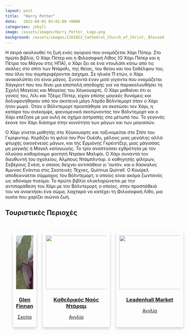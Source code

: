 ```yaml
---
layout: post
title:  "Harry Potter"
date:   2022-08-01 03:01:00 +0000
categories: jekyll
image: /assets/images/Harry_Potter_ Logo.png
background: /assets/images/1161023_Cathedral_Church_of_Christ,_Blessed_Mary_the_Virgin_and_St_Cuthbert_of_Durham,_Interior,_Cloisters_Durham_20240523_0094_DxO.jpg
---
```


<p>Η σειρά ακολουθεί τη ζωή ενός αγοριού που ονομάζεται Χάρι Πότερ. Στο πρώτο βιβλίο, Ο Χάρι Πότερ και η Φιλοσοφική Λίθος (Ο Χάρι Πότερ και η Πέτρα του Μάγου στις ΗΠΑ), ο Χάρι ζει σε ένα ντουλάπι κάτω από τις σκάλες στο σπίτι των Ντάρσλι, της θείας, του θείου και του ξαδέλφου του, που όλοι του συμπεριφέρονται άσχημα. Σε ηλικία 11 ετών, ο Χάρι ανακαλύπτει ότι είναι μάγος. Συναντά έναν μισό γίγαντα που ονομάζεται Χάγκριντ που του δίνει μια επιστολή αποδοχής για να παρακολουθήσει τη Σχολή Μαγείας και Μαγείας του Χόγκουαρτς. Ο Χάρι μαθαίνει ότι οι γονείς του, Λίλι και Τζέιμς Πότερ, είχαν επίσης μαγικές δυνάμεις και δολοφονήθηκαν από τον σκοτεινό μάγο Λόρδο Βόλντεμορτ όταν ο Χάρι ήταν μωρό. Όταν ο Βόλντεμορτ προσπάθησε να σκοτώσει τον Χάρι, η κατάρα του ανέκαμψε, φαινομενικά σκοτώνοντας τον Βόλντεμορτ και ο Χάρι επέζησε με μια ουλή σε σχήμα αστραπής στο μέτωπό του. Το γεγονός έκανε τον Χάρι διάσημο στην κοινότητα των μάγων και των μαγισσών.</p>

<p>Ο Χάρι γίνεται μαθητής στο Χόγκουαρτς και ταξινομείται στο Σπίτι του Γκρίφιντορ. Κερδίζει τη φιλία του Ρον Ουέσλι, μέλους μιας μεγάλης αλλά φτωχής οικογένειας μάγων, και της Ερμιόνης Γκρέιντζερ, μιας μάγισσας μη μαγικής ή Μαγκλ καταγωγής. Το τρίο αναπτύσσει εχθρότητα με τον πλούσιο καθαρόαιμο φοιτητή Ντράκο Μαλφόι. Ο Χάρι συναντά τον διευθυντή του σχολείου, Άλμπους Ντάμπλντορ. ο καθηγητής φίλτρων, Σεβέρους Σνέιπ, ο οποίος δείχνει αντιπάθεια γι 'αυτόν. και ο δάσκαλος Άμυνας Ενάντια στις Σκοτεινές Τέχνες, Quirinus Quirrell. Ο Κουίρελ αποδεικνύεται σύμμαχος του Βόλντεμορτ, ο οποίος είναι ακόμα ζωντανός ως αδύναμο πνεύμα. Το πρώτο βιβλίο ολοκληρώνεται με την αντιπαράθεση του Χάρι με τον Βόλντεμορτ, ο οποίος, στην προσπάθειά του να ανακτήσει ένα σώμα, λαχταρά να κατέχει τη Φιλοσοφική Λίθο, μια ουσία που χαρίζει αιώνια ζωή.<p>

<h2 class="section-heading">Τουριστικές Περιοχές</h2>
  <br>
<ul style="display: flex; list-style-type: none; ">
  <li style="margin-right: 20px; width: 40%; box-shadow: 0 4px 8px rgba(0, 0, 0, 0.2); padding: 10px; border-radius: 5px;">
    <a href="/pois/GlenFinnan.html">
      <img src="/assets/images/Crossing_Glen_Finnan_Viaduct_-_geograph.org.uk_-_1820304.jpg" style="width: 229px; height: 170px; display: block; align: center; margin-left: auto; margin-right: auto;">
      <h3 style="text-align: center;">Glen Finnan</h3>
      <p style="text-align: center;">Σκοτία</p>
    </a>
  </li>
  <li style="margin-right: 20px; width: 40%; box-shadow: 0 4px 8px rgba(0, 0, 0, 0.2); padding: 10px; border-radius: 5px;">
    <a href="/pois/DuranCathedral.html">
      <img src="/assets/images/1161023_Cathedral_Church_of_Christ,_Blessed_Mary_the_Virgin_and_St_Cuthbert_of_Durham,_Interior,_Cloisters_Durham_20240523_0093_DxO.jpg" style="width: 229px; height: 170px;  display: block; align: center; margin-left: auto; margin-right: auto;">
      <h3 style="text-align: center;">Καθεδρικός Ναός Ντάραμ</h3>
      <p style="text-align: center;">Αγγλία</p>
    </a>
  </li>

  <li style="margin-right: 20px; width: 40%; box-shadow: 0 4px 8px rgba(0, 0, 0, 0.2); padding: 10px; border-radius: 5px;">
    <a href="/pois/Leadenhall.html">
      <img src="/assets/images/Mercado_Leadenhall,_Londres,_Inglaterra,_2014-08-11,_DD_147.jpeg" style="width: 229px; height: 170px;  display: block; align: center; margin-left: auto; margin-right: auto;">
      <h3 style="text-align: center;">Leadenhall Market</h3>
      <p style="text-align: center;">Αγγλία</p>
    </a>
  </li>
  
</ul> 

